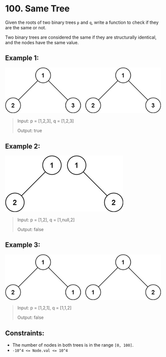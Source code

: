 # 100. Same Tree

Given the roots of two binary trees `p` and `q`, write a function to check if they are the same or not.

Two binary trees are considered the same if they are structurally identical, and the nodes have the same value.

## Example 1:
![ex1](image.png)

> Input: p = [1,2,3], q = [1,2,3]
>
> Output: true


## Example 2:

![ex2](image-1.png)

> Input: p = [1,2], q = [1,null,2]
>
> Output: false


## Example 3:
![ex3](image-2.png)

> Input: p = [1,2,1], q = [1,1,2]
>
> Output: false

## Constraints:

- The number of nodes in both trees is in the range `[0, 100]`.
- `-10^4 <= Node.val <= 10^4`